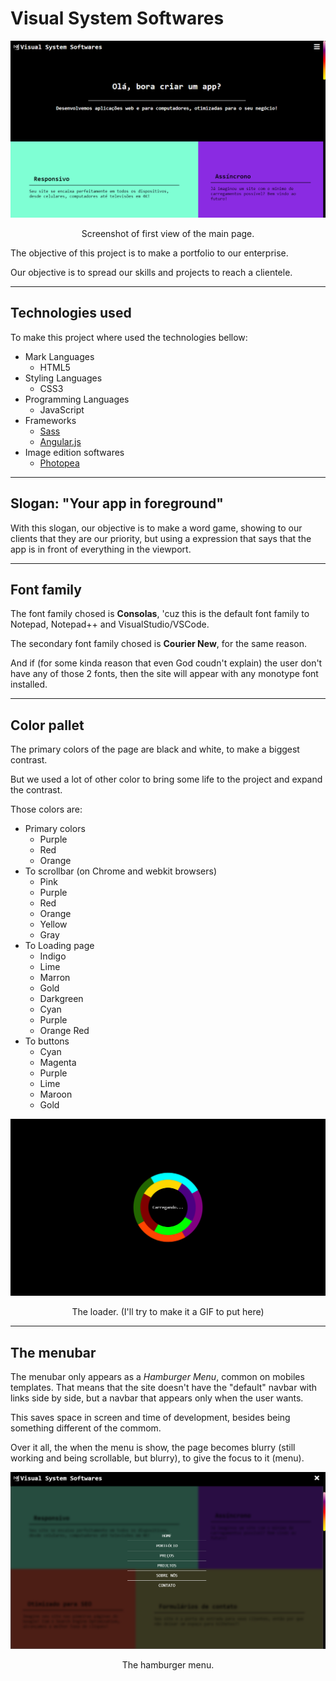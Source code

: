 # Visual System Softwares

![First view of site](images/VSS-start.png)
<p align="center">Screenshot of first view of the main page.</p>

The objective of this project is to make a portfolio to our enterprise.

Our objective is to spread our skills and projects to reach a clientele.

<hr/>

## Technologies used
To make this project where used the technologies bellow:
* Mark Languages
    * HTML5
* Styling Languages
    * CSS3
* Programming Languages
    * JavaScript
* Frameworks
    * [Sass](https://sass-lang.com/)
    * [Angular.js](https://angularjs.org/)
* Image edition softwares
    * [Photopea](https://www.photopea.com/)

<hr/>

## Slogan: "Your app in foreground"
With this slogan, our objective is to make a word game, showing to our clients that they are our priority, but using a expression that says that the app is in front of everything in the viewport.

<hr/>

## Font family
The font family chosed is <b>Consolas</b>, 'cuz this is the default font family to Notepad, Notepad++ and VisualStudio/VSCode.

The secondary font family chosed is <b>Courier New</b>, for the same reason.

And if (for some kinda reason that even God coudn't explain) the user don't have any of those 2 fonts, then the site will appear with any monotype font installed.

<hr/>

## Color pallet
The primary colors of the page are black and white, to make a biggest contrast.

But we used a lot of other color to bring some life to the project and expand the contrast.

Those colors are:
* Primary colors
    * Purple
    * Red
    * Orange
* To scrollbar (on Chrome and webkit browsers)
    * Pink
    * Purple
    * Red
    * Orange
    * Yellow
    * Gray
* To Loading page
    * Indigo
    * Lime
    * Marron
    * Gold
    * Darkgreen
    * Cyan
    * Purple
    * Orange Red
* To buttons
    * Cyan
    * Magenta
    * Purple
    * Lime
    * Maroon
    * Gold

![Load page](images/VSS-load.png)
<p align="center">The loader. (I'll try to make it a GIF to put here)</p>

<hr/>

## The menubar
The menubar only appears as a <i>Hamburger Menu</i>, common on mobiles templates. That means that the site doesn't have the "default" navbar with links side by side, but a navbar that appears only when the user wants.

This saves space in screen and time of development, besides being something different of the commom.

Over it all, the when the menu is show, the page becomes blurry (still working and being scrollable, but blurry), to give the focus to it (menu).

![Hamburger menu](images/VSS-menu.png)
<p align="center">The hamburger menu.</p>